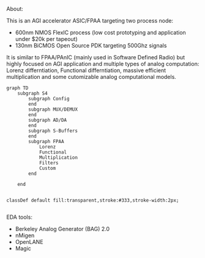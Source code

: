 About:

This is an AGI accelerator ASIC/FPAA targeting two process node:

- 600nm NMOS FlexIC process (low cost prototyping and application under $20k per tapeout)
- 130nm BiCMOS Open Source PDK targeting 500Ghz signals

It is similar to FPAA/PAnIC (mainly used in Software Defined Radio) but highly focused on AGI application and multiple types of analog computation: Lorenz differntiation, Functional differntiation, massive efficient multiplication and some cutomizable analog computational models.

```mermaid
graph TD
    subgraph S4
        subgraph Config
        end
        subgraph MUX/DEMUX
        end
        subgraph AD/DA
        end
        subgraph S-Buffers
        end
        subgraph FPAA
            Lorenz
            Functional
            Multiplication
            Filters
            Custom
        end

    end


classDef default fill:transparent,stroke:#333,stroke-width:2px;


```
EDA tools:

- Berkeley Analog Generator (BAG) 2.0
- nMigen
- OpenLANE
- Magic 